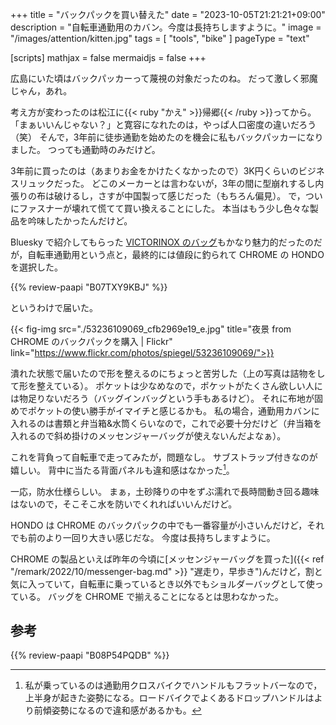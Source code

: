 +++
title = "バックパックを買い替えた"
date =  "2023-10-05T21:21:21+09:00"
description = "自転車通勤用のカバン。今度は長持ちしますように。"
image = "/images/attention/kitten.jpg"
tags = [ "tools", "bike" ]
pageType = "text"

[scripts]
  mathjax = false
  mermaidjs = false
+++

広島にいた頃はバックパッカーって蔑視の対象だったのね。
だって激しく邪魔じゃん，あれ。

考え方が変わったのは松江に{{< ruby "かえ" >}}帰郷{{< /ruby >}}ってから。
「まぁいいんじゃない？」と寛容になれたのは，やっぱ人口密度の違いだろう（笑） そんで，3年前に徒歩通勤を始めたのを機会に私もバックパッカーになりました。
つっても通勤時のみだけど。

3年前に買ったのは（あまりお金をかけたくなかったので）3K円くらいのビジネスリュックだった。
どこのメーカーとは言わないが，3年の間に型崩れするし内張りの布は破けるし，さすが中国製って感じだった（もちろん偏見）。
で，ついにファスナーが壊れて慌てて買い換えることにした。
本当はもう少し色々な製品を吟味したかったんだけど。

Bluesky で紹介してもらった [VICTORINOX のバッグ](https://www.amazon.co.jp/dp/B071YSJBW1?tag=baldandersinf-22&linkCode=ogi&th=1&psc=1 "Amazon | [ビクトリノックス] 公式 国内正規品 ビジネスバッグ リュック メンズ Altmont アルトモントプロフェッショナル コンパクトラップトップ ブラック Free Size 602151 | VICTORINOX(ビクトリノックス) | メンズ")もかなり魅力的だったのだが，自転車通勤用という点と，最終的には値段に釣られて CHROME の HONDO を選択した。

{{% review-paapi "B07TXY9KBJ" %}} <!-- バックパック CHROME -->

というわけで届いた。

{{< fig-img src="./53236109069_cfb2969e19_e.jpg" title="夜景 from CHROME のバックパックを購入 | Flickr" link="https://www.flickr.com/photos/spiegel/53236109069/">}}

潰れた状態で届いたので形を整えるのにちょっと苦労した（上の写真は詰物をして形を整えている）。
ポケットは少なめなので，ポケットがたくさん欲しい人には物足りないだろう（バッグインバッグという手もあるけど）。
それに布地が固めでポケットの使い勝手がイマイチと感じるかも。
私の場合，通勤用カバンに入れるのは書類と弁当箱&水筒くらいなので，これで必要十分だけど（弁当箱を入れるので斜め掛けのメッセンジャーバッグが使えないんだよなぁ）。

これを背負って自転車で走ってみたが，問題なし。
サブストラップ付きなのが嬉しい。
背中に当たる背面パネルも違和感はなかった[^bp1]。

[^bp1]: 私が乗っているのは通勤用クロスバイクでハンドルもフラットバーなので，上半身が起きた姿勢になる。ロードバイクでよくあるドロップハンドルはより前傾姿勢になるので違和感があるかも。

一応，防水仕様らしい。
まぁ，土砂降りの中をずぶ濡れで長時間動き回る趣味はないので，そこそこ水を防いでくれればいいんだけど。

HONDO は CHROME のバックパックの中でも一番容量が小さいんだけど，それでも前のより一回り大きい感じだな。
今度は長持ちしますように。

CHROME の製品といえば昨年の今頃に[メッセンジャーバッグを買った]({{< ref "/remark/2022/10/messenger-bag.md" >}} "遅走り，早歩き")んだけど，割と気に入っていて，自転車に乗っているとき以外でもショルダーバッグとして使っている。
バッグを CHROME で揃えることになるとは思わなかった。

## 参考

{{% review-paapi "B08P54PQDB" %}} <!-- メッセンジャーバッグ -->

